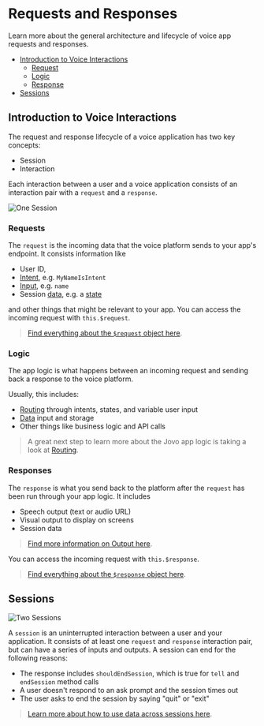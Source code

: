 # Requests and Responses

Learn more about the general architecture and lifecycle of voice app requests and responses.

* [Introduction to Voice Interactions](#introduction-to-voice-interactions)
    * [Request](#request)
    * [Logic](#logic)
    * [Response](#response)
* [Sessions](#sessions)

## Introduction to Voice Interactions

The request and response lifecycle of a voice application has two key concepts:
* Session
* Interaction

Each interaction between a user and a voice application consists of an interaction pair with a `request` and a `response`.

![One Session](../img/session-tell.png)


### Requests

The `request` is the incoming data that the voice platform sends to your app's endpoint. It consists information like

* User ID,
* [Intent](./routing/intents.md './routing/intents'), e.g. `MyNameIsIntent`
* [Input](./routing/input.md './routing/input'), e.g. `name`
* Session [data](./data, './data'), e.g. a [state](./routing/states.md './routing/states')

and other things that might be relevant to your app. You can access the incoming request with `this.$request`.

> [Find everything about the `$request` object here](./request.md './request').

### Logic

The app logic is what happens between an incoming request and sending back a response to the voice platform.

Usually, this includes:
* [Routing](./routing './routing') through intents, states, and variable user input
* [Data](./data, './data') input and storage
* Other things like business logic and API calls

> A great next step to learn more about the Jovo app logic is taking a look at [Routing](./routing './routing').


### Responses

The `response` is what you send back to the platform after the `request` has been run through your app logic. It includes

* Speech output (text or audio URL)
* Visual output to display on screens
* Session data

> [Find more information on Output here](./ouput './output').

You can access the incoming request with `this.$response`.

> [Find everything about the `$response` object here](./response.md './response').


## Sessions

![Two Sessions](../img/session-ask.png)

A `session` is an uninterrupted interaction between a user and your application. It consists of at least one `request` and `response` interaction pair, but can have a series of inputs and outputs. A session can end for the following reasons:

* The response includes `shouldEndSession`, which is true for `tell` and `endSession` method calls
* A user doesn't respond to an ask prompt and the session times out
* The user asks to end the session by saying "quit" or "exit"

> [Learn more about how to use data across sessions here](./data './data').

<!--[metadata]: {"description": "Learn more about the general architecture and lifecycle of voice app requests and responses.",
		        "route": "requests-responses"}-->
